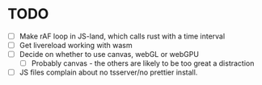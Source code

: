 # TODO

- [ ] Make rAF loop in JS-land, which calls rust with a time interval
- [ ] Get livereload working with wasm
- [ ] Decide on whether to use canvas, webGL or webGPU
  - [ ] Probably canvas - the others are likely to be too great a distraction

- [ ] JS files complain about no tsserver/no prettier install.
